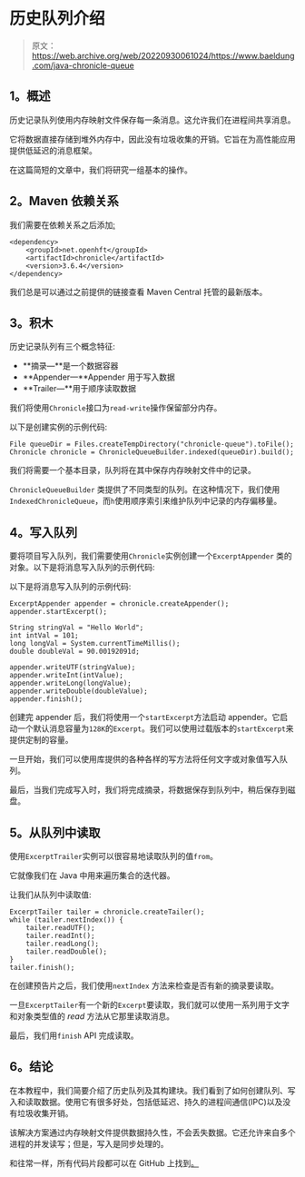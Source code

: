# 历史队列介绍

> 原文：<https://web.archive.org/web/20220930061024/https://www.baeldung.com/java-chronicle-queue>

## **1。概述**

历史记录队列使用内存映射文件保存每一条消息。这允许我们在进程间共享消息。

它将数据直接存储到堆外内存中，因此没有垃圾收集的开销。它旨在为高性能应用提供低延迟的消息框架。

在这篇简短的文章中，我们将研究一组基本的操作。

## **2。Maven 依赖关系**

我们需要在依赖关系之后添加[:](https://web.archive.org/web/20221128111804/https://search.maven.org/classic/#search%7Cgav%7C1%7Cg%3A%22net.openhft%22%20AND%20a%3A%22chronicle%22)

```
<dependency>
    <groupId>net.openhft</groupId>
    <artifactId>chronicle</artifactId>
    <version>3.6.4</version>
</dependency>
```

我们总是可以通过之前提供的链接查看 Maven Central 托管的最新版本。

## **3。积木**

历史记录队列有三个概念特征:

*   **摘录—**是一个数据容器
*   **Appender—**Appender 用于写入数据
*   **Trailer—**用于顺序读取数据

我们将使用`Chronicle`接口为`read-write`操作保留部分内存。

以下是创建实例的示例代码:

```
File queueDir = Files.createTempDirectory("chronicle-queue").toFile();
Chronicle chronicle = ChronicleQueueBuilder.indexed(queueDir).build();
```

我们将需要一个基本目录，队列将在其中保存内存映射文件中的记录。

`ChronicleQueueBuilder` 类提供了不同类型的队列。在这种情况下，我们使用`IndexedChronicleQueue`，而`h`使用顺序索引来维护队列中记录的内存偏移量。

## **4。写入队列**

要将项目写入队列，我们需要使用`Chronicle`实例创建一个`ExcerptAppender` 类的对象。以下是将消息写入队列的示例代码:

以下是将消息写入队列的示例代码:

```
ExcerptAppender appender = chronicle.createAppender();
appender.startExcerpt();

String stringVal = "Hello World";
int intVal = 101;
long longVal = System.currentTimeMillis();
double doubleVal = 90.00192091d;

appender.writeUTF(stringValue);
appender.writeInt(intValue);
appender.writeLong(longValue);
appender.writeDouble(doubleValue);
appender.finish();
```

创建完 appender 后，我们将使用一个`startExcerpt`方法启动 appender。它启动一个默认消息容量为`128K`的`Excerpt`。我们可以使用过载版本的`startExcerpt`来提供定制的容量。

一旦开始，我们可以使用库提供的各种各样的写方法将任何文字或对象值写入队列。

最后，当我们完成写入时，我们将完成摘录，将数据保存到队列中，稍后保存到磁盘。

## **5。从队列中读取**

使用`ExcerptTrailer`实例可以很容易地读取队列的值`from`。

它就像我们在 Java 中用来遍历集合的迭代器。

让我们从队列中读取值:

```
ExcerptTailer tailer = chronicle.createTailer();
while (tailer.nextIndex()) {
    tailer.readUTF();
    tailer.readInt();
    tailer.readLong();
    tailer.readDouble();
}
tailer.finish();
```

在创建预告片之后，我们使用`nextIndex` 方法来检查是否有新的摘录要读取。

一旦`ExcerptTailer`有一个新的`Excerpt`要读取，我们就可以使用一系列用于文字和对象类型值的 *read* 方法从它那里读取消息。

最后，我们用`finish` API 完成读取。

## **6。结论**

在本教程中，我们简要介绍了历史队列及其构建块。我们看到了如何创建队列、写入和读取数据。使用它有很多好处，包括低延迟、持久的进程间通信(IPC)以及没有垃圾收集开销。

该解决方案通过内存映射文件提供数据持久性，不会丢失数据。它还允许来自多个进程的并发读写；但是，写入是同步处理的。

和往常一样，所有代码片段都可以在 GitHub 上找到[。](https://web.archive.org/web/20221128111804/https://github.com/eugenp/tutorials/tree/master/core-java-modules/core-java-9)